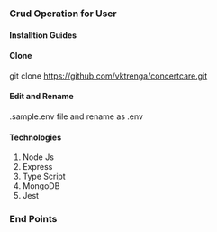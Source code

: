 ###  Crud Operation for User 

#### Installtion Guides
#### Clone
git clone https://github.com/vktrenga/concertcare.git
#### Edit and Rename 

.sample.env file and rename as .env


#### Technologies
  1. Node Js
  2. Express
  3. Type Script
  4. MongoDB
  5. Jest 
  
### End Points


